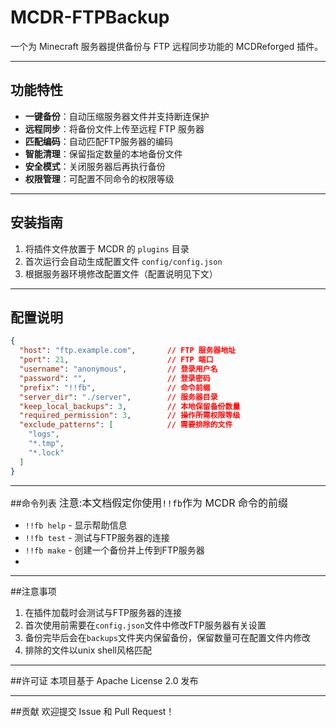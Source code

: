 # MCDR-FTPBackup

一个为 Minecraft 服务器提供备份与 FTP 远程同步功能的 MCDReforged 插件。

---

## 功能特性
- **一键备份**：自动压缩服务器文件并支持断连保护
- **远程同步**：将备份文件上传至远程 FTP 服务器
- **匹配编码**：自动匹配FTP服务器的编码
- **智能清理**：保留指定数量的本地备份文件
- **安全模式**：关闭服务器后再执行备份
- **权限管理**：可配置不同命令的权限等级

---

## 安装指南
1. 将插件文件放置于 MCDR 的 `plugins` 目录
2. 首次运行会自动生成配置文件 `config/config.json`
3. 根据服务器环境修改配置文件（配置说明见下文）

---

## 配置说明
```json
{
  "host": "ftp.example.com",       // FTP 服务器地址
  "port": 21,                      // FTP 端口
  "username": "anonymous",         // 登录用户名
  "password": "",                  // 登录密码
  "prefix": "!!fb",                // 命令前缀
  "server_dir": "./server",        // 服务器目录
  "keep_local_backups": 3,         // 本地保留备份数量
  "required_permission": 3,        // 操作所需权限等级
  "exclude_patterns": [            // 需要排除的文件
    "logs",
    "*.tmp",
    "*.lock"
  ]
}
```

---

##命令列表
<font size="3">注意:本文档假定你使用`!!fb`作为 MCDR 命令的前缀</font>

- `!!fb help` - 显示帮助信息
- `!!fb test` - 测试与FTP服务器的连接
- `!!fb make` - 创建一个备份并上传到FTP服务器
- 
---

##注意事项
1. 在插件加载时会测试与FTP服务器的连接
2. 首次使用前需要在`config.json`文件中修改FTP服务器有关设置
3. 备份完毕后会在`backups`文件夹内保留备份，保留数量可在配置文件内修改
4. 排除的文件以unix shell风格匹配

---

##许可证
本项目基于 Apache License 2.0 发布

---

##贡献
欢迎提交 Issue 和 Pull Request！
